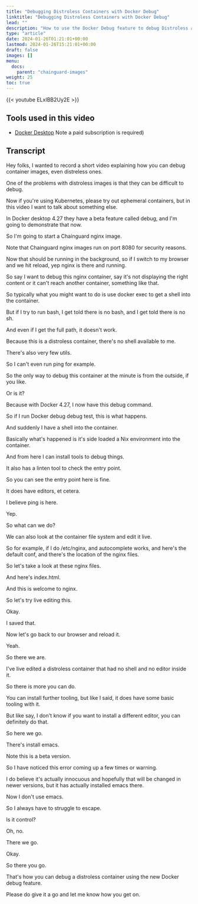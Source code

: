```yaml
---
title: "Debugging Distroless Containers with Docker Debug"
linktitle: "Debugging Distroless Containers with Docker Debug"
lead: ""
description: "How to use the Docker Debug feature to debug Distroless and minimal containers"
type: "article"
date: 2024-01-26T01:21:01+00:00
lastmod: 2024-01-26T15:21:01+00:00
draft: false
images: []
menu:
  docs:
    parent: "chainguard-images"
weight: 25
toc: true
---
```


{{< youtube ELxIBB2Uy2E >}}

## Tools used in this video

* [Docker Desktop](https://docker.com) Note a paid subscription is required)

## Transcript

Hey folks, I wanted to record a short video explaining how you can debug container images, even distreless ones.

One of the problems with distroless images is that they can be difficult to debug.

Now if you're using Kubernetes, please try out ephemeral containers, but in this video I want to talk about something else.

In Docker desktop 4.27 they have a beta feature called debug, and I'm going to demonstrate that now.

So I'm going to start a Chainguard nginx image.

Note that Chainguard nginx images run on port 8080 for security reasons.

Now that should be running in the background, so if I switch to my browser and we hit reload, yep nginx is there and running.

So say I want to debug this nginx container, say it's not displaying the right content or it can't reach another container, something like that.

So typically what you might want to do is use docker exec to get a shell into the container.

But if I try to run bash, I get told there is no bash, and I get told there is no sh.

And even if I get the full path, it doesn't work.

Because this is a distroless container, there's no shell available to me.

There's also very few utils.

So I can't even run ping for example.

So the only way to debug this container at the minute is from the outside, if you like.

Or is it?

Because with Docker 4.27, I now have this debug command.

So if I run Docker debug debug test, this is what happens.

And suddenly I have a shell into the container.

Basically what's happened is it's side loaded a Nix environment into the container.

And from here I can install tools to debug things.

It also has a linten tool to check the entry point.

So you can see the entry point here is fine.

It does have editors, et cetera.

I believe ping is here.

Yep.

So what can we do?

We can also look at the container file system and edit it live.

So for example, if I do /etc/nginx, and autocomplete works, and here's the default conf, and there's the location of the nginx files.

So let's take a look at these nginx files.

And here's index.html.

And this is welcome to nginx.

So let's try live editing this.

Okay.

I saved that.

Now let's go back to our browser and reload it.

Yeah.

So there we are.

I've live edited a distroless container that had no shell and no editor inside it.

So there is more you can do.

You can install further tooling, but like I said, it does have some basic tooling with it.

But like say, I don't know if you want to install a different editor, you can definitely do that.

So here we go.

There's install emacs.

Note this is a beta version.

So I have noticed this error coming up a few times or warning.

I do believe it's actually innocuous and hopefully that will be changed in newer versions, but it has actually installed emacs there.

Now I don't use emacs.

So I always have to struggle to escape.

Is it control?

Oh, no.

There we go.

Okay.

So there you go.

That's how you can debug a distroless container using the new Docker debug feature.

Please do give it a go and let me know how you get on.
